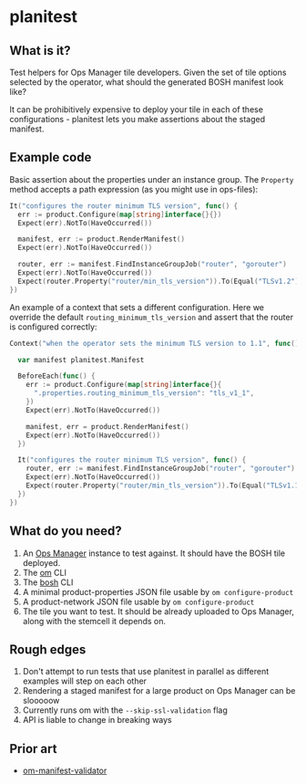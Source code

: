 # planitest

## What is it?

Test helpers for Ops Manager tile developers. Given the set of tile options selected by the operator, what should the generated BOSH manifest look like?

It can be prohibitively expensive to deploy your tile in each of these configurations - planitest lets you make assertions about the staged manifest.

## Example code

Basic assertion about the properties under an instance group. The `Property` method accepts a path expression (as you might use in ops-files):

```go
It("configures the router minimum TLS version", func() {
  err := product.Configure(map[string]interface{}{})
  Expect(err).NotTo(HaveOccurred())

  manifest, err := product.RenderManifest()
  Expect(err).NotTo(HaveOccurred())

  router, err := manifest.FindInstanceGroupJob("router", "gorouter")
  Expect(err).NotTo(HaveOccurred())
  Expect(router.Property("router/min_tls_version")).To(Equal("TLSv1.2"))
})
```

An example of a context that sets a different configuration. Here we override the default `routing_minimum_tls_version` and assert that the router is configured correctly:

```go
Context("when the operator sets the minimum TLS version to 1.1", func() {

  var manifest planitest.Manifest

  BeforeEach(func() {
    err := product.Configure(map[string]interface{}{
      ".properties.routing_minimum_tls_version": "tls_v1_1",
    })
    Expect(err).NotTo(HaveOccurred())

    manifest, err = product.RenderManifest()
    Expect(err).NotTo(HaveOccurred())
  })

  It("configures the router minimum TLS version", func() {
    router, err := manifest.FindInstanceGroupJob("router", "gorouter")
    Expect(err).NotTo(HaveOccurred())
    Expect(router.Property("router/min_tls_version")).To(Equal("TLSv1.1"))
  })
})
```

## What do you need?

1. An [Ops Manager](https://docs.pivotal.io/pivotalcf/1-12/customizing/) instance to test against. It should have the BOSH tile deployed.
1. The [om](https://github.com/pivotal-cf/om) CLI
1. The [bosh](https://bosh.io/docs/cli-v2.html#install) CLI
1. A minimal product-properties JSON file usable by `om configure-product`
1. A product-network JSON file usable by `om configure-product`
1. The tile you want to test. It should be already uploaded to Ops Manager, along with the stemcell it depends on.

## Rough edges

1. Don't attempt to run tests that use planitest in parallel as different examples will step on each other
1. Rendering a staged manifest for a large product on Ops Manager can be slooooow
1. Currently runs om with the `--skip-ssl-validation` flag
1. API is liable to change in breaking ways

## Prior art

* [om-manifest-validator](https://github.com/pivotal-cf-experimental/om-manifest-validator)
